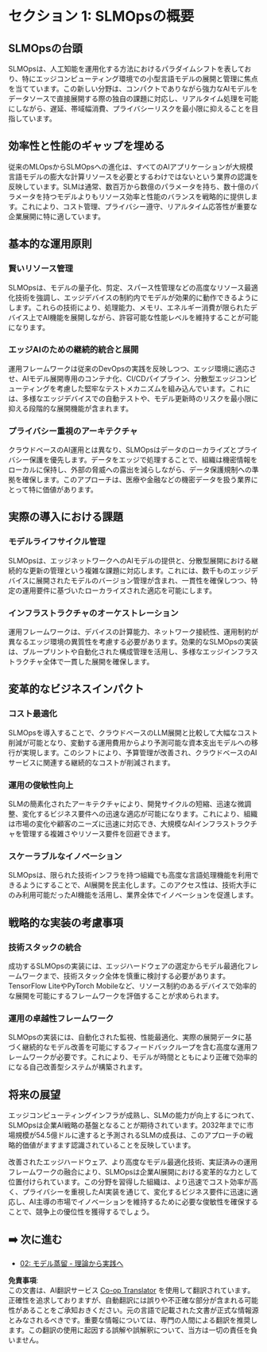 <!--
CO_OP_TRANSLATOR_METADATA:
{
  "original_hash": "3d1708c413d3ea9ffcfb6f73ade3a07b",
  "translation_date": "2025-07-22T04:18:55+00:00",
  "source_file": "Module05/01.IntroduceSLMOps.md",
  "language_code": "ja"
}
-->
# セクション 1: SLMOpsの概要

## SLMOpsの台頭

SLMOpsは、人工知能を運用化する方法におけるパラダイムシフトを表しており、特にエッジコンピューティング環境での小型言語モデルの展開と管理に焦点を当てています。この新しい分野は、コンパクトでありながら強力なAIモデルをデータソースで直接展開する際の独自の課題に対応し、リアルタイム処理を可能にしながら、遅延、帯域幅消費、プライバシーリスクを最小限に抑えることを目指しています。

## 効率性と性能のギャップを埋める

従来のMLOpsからSLMOpsへの進化は、すべてのAIアプリケーションが大規模言語モデルの膨大な計算リソースを必要とするわけではないという業界の認識を反映しています。SLMは通常、数百万から数億のパラメータを持ち、数十億のパラメータを持つモデルよりもリソース効率と性能のバランスを戦略的に提供します。これにより、コスト管理、プライバシー遵守、リアルタイム応答性が重要な企業展開に特に適しています。

## 基本的な運用原則

### 賢いリソース管理

SLMOpsは、モデルの量子化、剪定、スパース性管理などの高度なリソース最適化技術を強調し、エッジデバイスの制約内でモデルが効果的に動作できるようにします。これらの技術により、処理能力、メモリ、エネルギー消費が限られたデバイス上でAI機能を展開しながら、許容可能な性能レベルを維持することが可能になります。

### エッジAIのための継続的統合と展開

運用フレームワークは従来のDevOpsの実践を反映しつつ、エッジ環境に適応させ、AIモデル展開専用のコンテナ化、CI/CDパイプライン、分散型エッジコンピューティングを考慮した堅牢なテストメカニズムを組み込んでいます。これには、多様なエッジデバイスでの自動テストや、モデル更新時のリスクを最小限に抑える段階的な展開機能が含まれます。

### プライバシー重視のアーキテクチャ

クラウドベースのAI運用とは異なり、SLMOpsはデータのローカライズとプライバシー保護を優先します。データをエッジで処理することで、組織は機密情報をローカルに保持し、外部の脅威への露出を減らしながら、データ保護規制への準拠を確保します。このアプローチは、医療や金融などの機密データを扱う業界にとって特に価値があります。

## 実際の導入における課題

### モデルライフサイクル管理

SLMOpsは、エッジネットワークへのAIモデルの提供と、分散型展開における継続的な更新の管理という複雑な課題に対応します。これには、数千ものエッジデバイスに展開されたモデルのバージョン管理が含まれ、一貫性を確保しつつ、特定の運用要件に基づいたローカライズされた適応を可能にします。

### インフラストラクチャのオーケストレーション

運用フレームワークは、デバイスの計算能力、ネットワーク接続性、運用制約が異なるエッジ環境の異質性を考慮する必要があります。効果的なSLMOpsの実装は、ブループリントや自動化された構成管理を活用し、多様なエッジインフラストラクチャ全体で一貫した展開を確保します。

## 変革的なビジネスインパクト

### コスト最適化

SLMOpsを導入することで、クラウドベースのLLM展開と比較して大幅なコスト削減が可能となり、変動する運用費用からより予測可能な資本支出モデルへの移行が実現します。このシフトにより、予算管理が改善され、クラウドベースのAIサービスに関連する継続的なコストが削減されます。

### 運用の俊敏性向上

SLMの簡素化されたアーキテクチャにより、開発サイクルの短縮、迅速な微調整、変化するビジネス要件への迅速な適応が可能になります。これにより、組織は市場の変化や顧客のニーズに迅速に対応でき、大規模なAIインフラストラクチャを管理する複雑さやリソース要件を回避できます。

### スケーラブルなイノベーション

SLMOpsは、限られた技術インフラを持つ組織でも高度な言語処理機能を利用できるようにすることで、AI展開を民主化します。このアクセス性は、技術大手にのみ利用可能だったAI機能を活用し、業界全体でイノベーションを促進します。

## 戦略的な実装の考慮事項

### 技術スタックの統合

成功するSLMOpsの実装には、エッジハードウェアの選定からモデル最適化フレームワークまで、技術スタック全体を慎重に検討する必要があります。TensorFlow LiteやPyTorch Mobileなど、リソース制約のあるデバイスで効率的な展開を可能にするフレームワークを評価することが求められます。

### 運用の卓越性フレームワーク

SLMOpsの実装には、自動化された監視、性能最適化、実際の展開データに基づく継続的なモデル改善を可能にするフィードバックループを含む高度な運用フレームワークが必要です。これにより、モデルが時間とともにより正確で効率的になる自己改善型システムが構築されます。

## 将来の展望

エッジコンピューティングインフラが成熟し、SLMの能力が向上するにつれて、SLMOpsは企業AI戦略の基盤となることが期待されています。2032年までに市場規模が54.5億ドルに達すると予測されるSLMの成長は、このアプローチの戦略的価値がますます認識されていることを反映しています。

改善されたエッジハードウェア、より高度なモデル最適化技術、実証済みの運用フレームワークの融合により、SLMOpsは企業AI展開における変革的な力として位置付けられています。この分野を習得した組織は、より迅速でコスト効率が高く、プライバシーを重視したAI実装を通じて、変化するビジネス要件に迅速に適応し、AI主導の市場でイノベーションを維持するために必要な俊敏性を確保することで、競争上の優位性を獲得するでしょう。

## ➡️ 次に進む

- [02: モデル蒸留 - 理論から実践へ](./02.SLMOps-Distillation.md)

**免責事項**:  
この文書は、AI翻訳サービス [Co-op Translator](https://github.com/Azure/co-op-translator) を使用して翻訳されています。正確性を追求しておりますが、自動翻訳には誤りや不正確な部分が含まれる可能性があることをご承知おきください。元の言語で記載された文書が正式な情報源とみなされるべきです。重要な情報については、専門の人間による翻訳を推奨します。この翻訳の使用に起因する誤解や誤解釈について、当方は一切の責任を負いません。